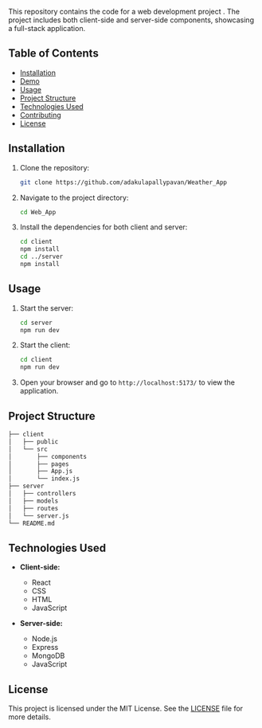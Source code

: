 

This repository contains the code for a web development project . The project includes both client-side and server-side components, showcasing a full-stack application.

## Table of Contents

- [Installation](#installation)
- [Demo](#demo)
- [Usage](#usage)
- [Project Structure](#project-structure)
- [Technologies Used](#technologies-used)
- [Contributing](#contributing)
- [License](#license)

## Installation

1. Clone the repository:

   ```bash
   git clone https://github.com/adakulapallypavan/Weather_App

2. Navigate to the project directory:

   ```bash
   cd Web_App
   ```

3. Install the dependencies for both client and server:

   ```bash
   cd client
   npm install
   cd ../server
   npm install
   ```


## Usage

1. Start the server:

   ```bash
   cd server
   npm run dev
   ```

2. Start the client:

   ```bash
   cd client
   npm run dev
   ```

3. Open your browser and go to `http://localhost:5173/` to view the application.

## Project Structure

```bash
├── client
│   ├── public
│   └── src
│       ├── components
│       ├── pages
│       ├── App.js
│       └── index.js
├── server
│   ├── controllers
│   ├── models
│   ├── routes
│   └── server.js
└── README.md
```

## Technologies Used

- **Client-side:**
  - React
  - CSS
  - HTML
  - JavaScript

- **Server-side:**
  - Node.js
  - Express
  - MongoDB
  - JavaScript



## License

This project is licensed under the MIT License. See the [LICENSE](LICENSE) file for more details.
